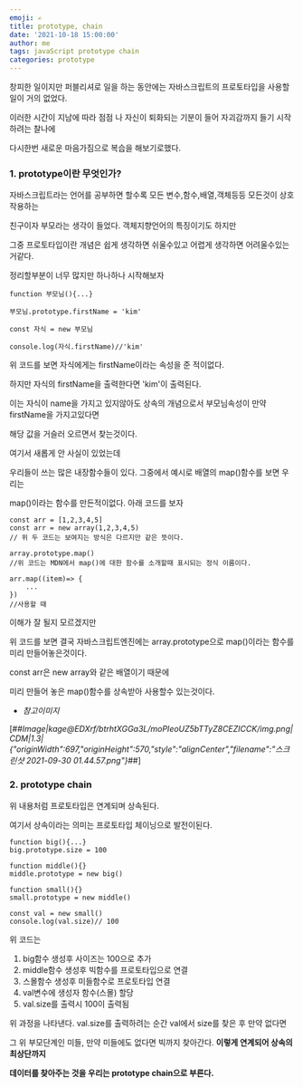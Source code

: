 ```yaml
---
emoji: ✍️
title: prototype, chain
date: '2021-10-18 15:00:00'
author: me
tags: javaScript prototype chain
categories: prototype
---
```


창피한 일이지만 퍼블리셔로 일을 하는 동안에는 자바스크립트의 프로토타입을 사용할 일이 거의 없었다.

이러한 시간이 지남에 따라 점점 나 자신이 퇴화되는 기분이 들어 자괴감까지 들기 시작하려는 찰나에

다시한번 새로운 마음가짐으로 복습을 해보기로했다.

### 1\. prototype이란 무엇인가?

자바스크립트라는 언어를 공부하면 할수록 모든 변수,함수,배열,객체등등 모든것이 상호작용하는

친구이자 부모라는 생각이 들었다. 객체지향언어의 특징이기도 하지만

그중 프로토타입이란 개념은 쉽게 생각하면 쉬울수있고 어렵게 생각하면 어려울수있는거같다.

정리할부분이 너무 많지만 하나하나 시작해보자

```
function 부모님(){...}

부모님.prototype.firstName = 'kim'

const 자식 = new 부모님

console.log(자식.firstName)//'kim'
```

위 코드를 보면 자식에게는 firstName이라는 속성을 준 적이없다.

하지만 자식의 firstName을 출력한다면 'kim'이 출력된다.

이는 자식이 name을 가지고 있지않아도 상속의 개념으로서 부모님속성이 만약 firstName을 가지고있다면

해당 값을 거슬러 오르면서 찾는것이다.

여기서 새롭게 안 사실이 있었는데

우리들이 쓰는 많은 내장함수들이 있다. 그중에서 예시로 배열의 map()함수를 보면 우리는

map()이라는 함수를 만든적이없다. 아래 코드를 보자

```
const arr = [1,2,3,4,5]
const arr = new array(1,2,3,4,5)
// 위 두 코드는 보여지는 방식은 다르지만 같은 뜻이다.

array.prototype.map()
//위 코드는 MDN에서 map()에 대한 함수를 소개할때 표시되는 정식 이름이다.

arr.map((item)=> {
    ...
})
//사용할 때
```

이해가 잘 될지 모르겠지만

위 코드를 보면 결국 자바스크립트엔진에는 array.prototype으로 map()이라는 함수를 미리 만들어놓은것이다.

const arr은 new array와 같은 배열이기 때문에

미리 만들어 놓은 map()함수를 상속받아 사용할수 있는것이다.

- _참고이미지_

[##_Image|kage@EDXrf/btrhtXGGa3L/moPIeoUZ5bTTyZ8CEZICCK/img.png|CDM|1.3|{"originWidth":697,"originHeight":570,"style":"alignCenter","filename":"스크린샷 2021-09-30 01.44.57.png"}_##]

### 2\. prototype chain

위 내용처럼 프로토타입은 연계되며 상속된다.

여기서 상속이라는 의미는 프로토타입 체이닝으로 발전이된다.

```
function big(){...}
big.prototype.size = 100

function middle(){}
middle.prototype = new big()

function small(){}
small.prototype = new middle()

const val = new small()
console.log(val.size)// 100
```

위 코드는

1.  big함수 생성후 사이즈는 100으로 추가
2.  middle함수 생성후 빅함수를 프로토타입으로 연결
3.  스몰함수 생성후 미들함수로 프로토타입 연결
4.  val변수에 생성자 함수(스몰) 할당
5.  val.size를 출력시 100이 출력됨

위 과정을 나타낸다. val.size를 출력하려는 순간 val에서 size를 찾은 후 만약 없다면

그 위 부모단계인 미들, 만약 미들에도 없다면 빅까지 찾아간다. **이렇게 연계되어 상속의 최상단까지**

**데이터를 찾아주는 것을 우리는 prototype chain으로 부른다.**
